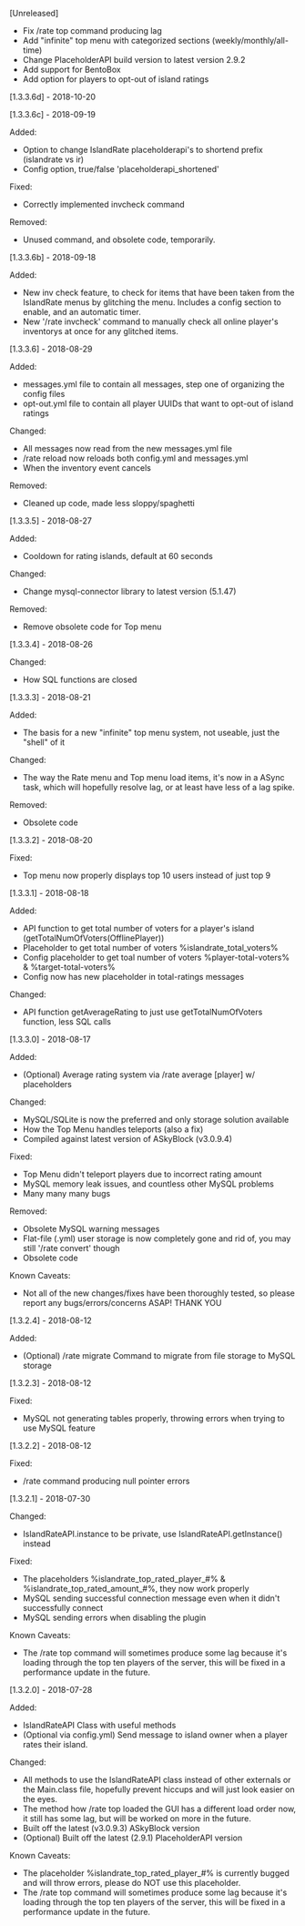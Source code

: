 [Unreleased]
- Fix /rate top command producing lag
- Add "infinite" top menu with categorized sections (weekly/monthly/all-time)
- Change PlaceholderAPI build version to latest version 2.9.2
- Add support for BentoBox
- Add option for players to opt-out of island ratings

[1.3.3.6d] - 2018-10-20



[1.3.3.6c] - 2018-09-19

Added:
- Option to change IslandRate placeholderapi's to shortend prefix (islandrate vs ir)
- Config option, true/false 'placeholderapi_shortened'

Fixed:
- Correctly implemented invcheck command

Removed:
- Unused command, and obsolete code, temporarily.

[1.3.3.6b] - 2018-09-18

Added:
- New inv check feature, to check for items that have been taken from the IslandRate
menus by glitching the menu. Includes a config section to enable, and an automatic timer.
- New '/rate invcheck' command to manually check all online player's inventorys at once for
any glitched items.

[1.3.3.6] - 2018-08-29

Added:
- messages.yml file to contain all messages, step one of organizing the config files
- opt-out.yml file to contain all player UUIDs that want to opt-out of island ratings

Changed:
- All messages now read from the new messages.yml file
- /rate reload now reloads both config.yml and messages.yml
- When the inventory event cancels

Removed:
- Cleaned up code, made less sloppy/spaghetti

[1.3.3.5] - 2018-08-27

Added:
- Cooldown for rating islands, default at 60 seconds

Changed:
- Change mysql-connector library to latest version (5.1.47)

Removed:
- Remove obsolete code for Top menu

[1.3.3.4] - 2018-08-26

Changed:
- How SQL functions are closed

[1.3.3.3] - 2018-08-21

Added:
- The basis for a new "infinite" top menu system, not useable, just the "shell" of it

Changed:
- The way the Rate menu and Top menu load items, it's now in a ASync task,
  which will hopefully resolve lag, or at least have less of a lag spike.
  
Removed:
- Obsolete code

[1.3.3.2] - 2018-08-20

Fixed:
- Top menu now properly displays top 10 users instead of just top 9

[1.3.3.1] - 2018-08-18

Added:
- API function to get total number of voters for a player's island (getTotalNumOfVoters(OfflinePlayer))
- Placeholder to get total number of voters %islandrate_total_voters%
- Config placeholder to get toal number of voters %player-total-voters% & %target-total-voters%
- Config now has new placeholder in total-ratings messages

Changed:
- API function getAverageRating to just use getTotalNumOfVoters function, less SQL calls

[1.3.3.0] - 2018-08-17

Added:
- (Optional) Average rating system via /rate average [player] w/ placeholders

Changed:
- MySQL/SQLite is now the preferred and only storage solution available
- How the Top Menu handles teleports (also a fix)
- Compiled against latest version of ASkyBlock (v3.0.9.4)

Fixed:
- Top Menu didn't teleport players due to incorrect rating amount
- MySQL memory leak issues, and countless other MySQL problems
- Many many many bugs

Removed:
- Obsolete MySQL warning messages
- Flat-file (.yml) user storage is now completely gone and rid of, 
  you may still '/rate convert' though
- Obsolete code

Known Caveats:
- Not all of the new changes/fixes have been thoroughly tested, 
  so please report any bugs/errors/concerns ASAP! THANK YOU

[1.3.2.4] - 2018-08-12

Added:
- (Optional) /rate migrate Command to migrate from file storage to MySQL storage

[1.3.2.3] - 2018-08-12

Fixed:
- MySQL not generating tables properly, throwing errors when trying to use MySQL feature

[1.3.2.2] - 2018-08-12

Fixed:
- /rate command producing null pointer errors

[1.3.2.1] - 2018-07-30

Changed:
- IslandRateAPI.instance to be private, use IslandRateAPI.getInstance() instead

Fixed:
- The placeholders %islandrate_top_rated_player_#% & %islandrate_top_rated_amount_#%, they now work properly
- MySQL sending successful connection message even when it didn't successfully connect
- MySQL sending errors when disabling the plugin

Known Caveats:
- The /rate top command will sometimes produce some lag because it's loading through the top ten players of the server, this will be fixed in a performance update in the future.

[1.3.2.0] - 2018-07-28

Added:
- IslandRateAPI Class with useful methods
- (Optional via config.yml) Send message to island owner when a player rates their island.

Changed:
- All methods to use the IslandRateAPI class instead of other externals or the Main.class file, hopefully prevent hiccups and will just look easier on the eyes.
- The method how /rate top loaded the GUI has a different load order now, it still has some lag, but will be worked on more in the future.
- Built off the latest (v3.0.9.3) ASkyBlock version
- (Optional) Built off the latest (2.9.1) PlaceholderAPI version

Known Caveats:
- The placeholder %islandrate_top_rated_player_#% is currently bugged and will throw errors, please do NOT use this placeholder.
- The /rate top command will sometimes produce some lag because it's loading through the top ten players of the server, this will be fixed in a performance update in the future.
